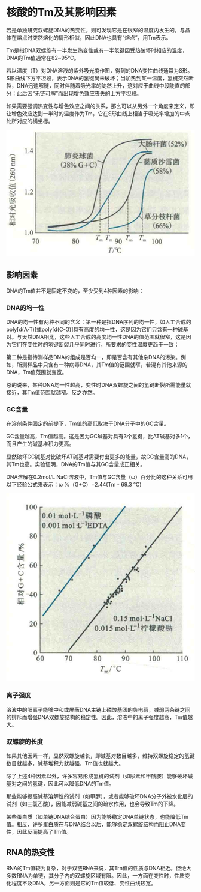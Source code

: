 # 核酸的Tm及其影响因素

若是单独研究双螺旋DNA的热变性，则可发现它是在很窄的温度内发生的，与晶体在熔点时突然熔化的情形相似，因此DNA也具有“熔点”，用Tm表示。

Tm是指DNA双螺旋有一半发生热变性或有一半氢键因受热破坏时相应的温度，DNA的Tm值通常在82~95℃。

若以温度（T）对DNA溶液的紫外吸光度作图，得到的DNA变性曲线通常为S形。S形曲线下方平坦段，表示DNA的氢键尚未破坏；当加热到某一温度，氢键突然断裂，DNA迅速解链，同时伴随着吸光率的陡然上升，这对应于曲线中段陡直的部分：此后因“无链可解”而出现增色效应丧失的上方平坦段。

如果需要强调热变性与增色效应之间的关系，那么可以从另外一个角度来定义，即让增色效应达到一半时的温度作为Tm，它在S形曲线上相当于吸光率增加的中点处所对应的横坐标。

![](3.1.png)

## 影响因素

DNA的Tm值并不是固定不变的，至少受到4种因素的影响：

### DNA的均一性

DNA的均一性有两种不同的含义：第一种是指DNA序列的均一性，如人工合成的poly[d(A-T)]或poly[d(C-G)]具有高度的均一性，这是因为它们只含有一种碱基对。与天然DNA相比，这些人工合成的高度均一性DNA的值范围就很窄，这是因为它们在变性时的氢键断裂几乎同时进行，所要求的变性温度更趋于一致；

第二种是指待测样品DNA的组成是否均一，即是否含有其他杂DNA的污染。例如，所测样品中只含有一种病毒DNA，其Tm值的范围就窄，若混有其他来源的DNA，Tm值范围就变宽。

总的说来，某种DNA均一性越高，变性时DNA双螺旋之间的氢键断裂所需能量就接近，其Tm值范围就越窄。反之亦然。

### GC含量

在溶剂条件固定的前提下，Tm值的高低取决于DNA分子中的GC含量。

GC含量越高，Tm值越高。这是因为GC碱基对具有3个氢键，比AT碱基对多1个，而且产生的碱基堆积力更高。

显然破坏GC碱基对比破坏AT碱基对需要付出更多的能量，故GC含量高的DNA，其Tm也高。实验证明，DNA的Tm值与其GC含量成正相关。

DNA溶解在0.2mol/L NaCl溶液中，Tm值与GC含量（ω）百分比的这种关系可用以下经验公式来表示：ω %（G+C）=2.44(Tm - 69.3 ℃)

![](3.2.png)

### 离子强度

溶液中的阳离子能够中和或屏蔽DNA主链上磷酸基团的负电荷，减弱两条链之间的排斥而增强DNA双螺旋结构的稳定性。因此，溶液中的离子强度越高，Tm值越大。

### 双螺旋的长度

如果其他因素一样，显然双螺旋越长，即碱基对数目越多，维持双螺旋稳定的氢键数目就越多，碱基堆积力就越强，Tm值也就越大。

除了上述4种因素以外，许多容易形成氢键的试剂（如尿素和甲酰胺）能够破坏碱基对之间的氢键，因此可以降低DNA的Tm值。

那些能够提高碱基溶解性的试剂（如甲醇），或者能够破坏DNA分子外被水化层的试剂（如三氯乙酸），因能减弱碱基之间的疏水作用，也会导致Tm的下降。

某些蛋白质（如单链DNA结合蛋白）因为能够稳定DNA单链状态，也能降低Tm值。相反，许多蛋白质在与DNA结合以后，能够稳定双螺旋结构而阻止DNA变性，因此反而提高了Tm值。

## RNA的热变性

RNA的Tm值较为复杂，对于双链RNA来说，其Trn值的性质与DNA相近。但绝大多数RNA为单链，其分子内的双螺旋区域有限。因此，一方面在变性时，性质变化程度不及DNA，另一方面则是它的Tm值较低、变性曲线较宽。
